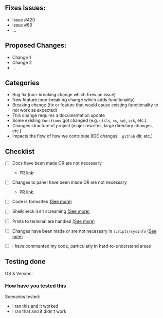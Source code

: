 <!--Heya! Thanks for the PR. Please fill out this short little form below to help us review this faster-->

## Fixes issues: 
- Issue #420
- Issue #69
- ...

## Proposed Changes:
- Change 1
- Change 2
- ...

## Categories
<!-- Delete whichever don't apply -->
- Bug fix (non-breaking change which fixes an issue)
- New feature (non-breaking change which adds functionality)
- Breaking change (fix or feature that would cause existing functionality to not work as expected)
- This change requires a documentation update
- Some existing `functions` got changed (e.g. `utils`, `os`, `apt`, `ask`, etc.)
- Changes structure of project (major rewrites, large directory changes, etc.)
- Impacts the flow of how we contribute (IDE changes, `.github` dir, etc.)

## Checklist
<!-- Please note that we also require you to check the CONTRIBUTORS.md file, this is just a short list-->
- [ ] Docs have been made OR are not necessary
    - PR link: 
- [ ] Changes to panel have been made OR are not necessary
    - PR link: 
- [ ] Code is formatted [(See more)](https://github.com/swizzin/swizzin/blob/master/CONTRIBUTING.md#editor-plugins-and-tooling)
- [ ] Shellcheck isn't screaming [(See more)](https://github.com/swizzin/swizzin/blob/master/CONTRIBUTING.md#editor-plugins-and-tooling)
- [ ] Prints to terminal are handled [(See more)](https://github.com/swizzin/swizzin/blob/master/CONTRIBUTING.md#printing-into-the-terminal)
- [ ] Changes have been made or are not necessary in `scripts/sysinfo` [(See nore)](https://github.com/swizzin/swizzin/blob/master/CONTRIBUTING.md#sysinfo-support)

- [ ] I have commented my code, particularly in hard-to-understand areas

## Testing done
OS & Version:

### How have you tested this
<!-- Story time, please! -->
Scenarios tested:
- I ran this and it worked
- I ran that and it didn't work
